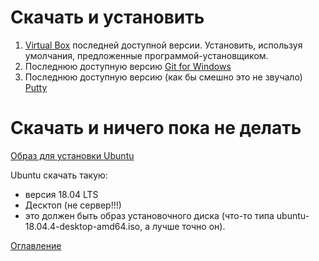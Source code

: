 # Скачать и установить
1. [Virtual Box](https://www.virtualbox.org) последней доступной версии. Установить, используя умолчания, предложенные программой-установщиком.
2. Последнюю доступную версию [Git for Windows](https://gitforwindows.org/)
3. Последнюю доступную версию (как бы смешно это не звучало) [Putty](https://putty.org/)
# Скачать и ничего пока не делать
[Образ для установки Ubuntu](https://ubuntu.com/download/alternative-downloads)

Ubuntu скачать такую:
- версия 18.04 LTS
- Десктоп (не сервер!!!)
- это должен быть образ установочного диска (что-то типа ubuntu-18.04.4-desktop-amd64.iso, а лучше точно он).


[Оглавление](./000%20toc.md)